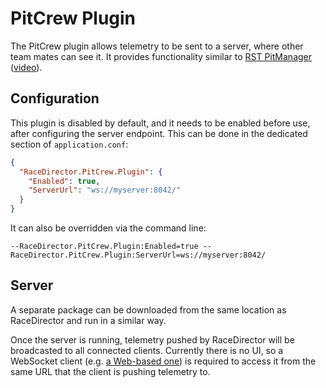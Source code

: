 ﻿# PitCrew Plugin

The PitCrew plugin allows telemetry to be sent to a server, where other team mates can see it.
It provides functionality similar to [RST PitManager](https://racingsimtools.com/add-ons)
([video](https://youtu.be/HaRj2sznYLA)).

## Configuration

This plugin is disabled by default, and it needs to be enabled before use, after configuring
the server endpoint. This can be done in the dedicated section of `application.conf`:

```json
{
  "RaceDirector.PitCrew.Plugin": {
    "Enabled": true,
    "ServerUrl": "ws://myserver:8042/"
  }
}
```

It can also be overridden via the command line:

```
--RaceDirector.PitCrew.Plugin:Enabled=true --RaceDirector.PitCrew.Plugin:ServerUrl=ws://myserver:8042/
```

## Server

A separate package can be downloaded from the same location as RaceDirector and run in a similar
way.

Once the server is running, telemetry pushed by RaceDirector will be broadcasted  to all
connected clients. Currently there is no UI, so a WebSocket client (e.g.
[a Web-based one](http://livepersoninc.github.io/ws-test-page/)) is required to access it from
the same URL that the client is pushing telemetry to.
